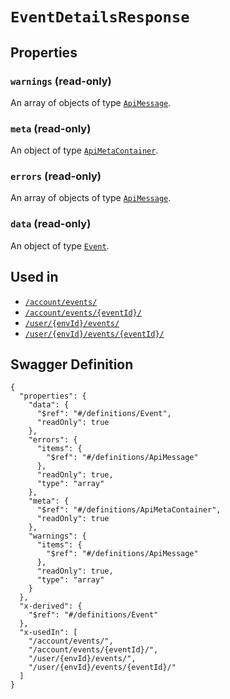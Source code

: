 # `EventDetailsResponse` #







## Properties ##

### `warnings` (read-only) ###




An array of 
objects of type [`ApiMessage`](./../definitions/ApiMessage.mkd).


### `meta` (read-only) ###




An object of type [`ApiMetaContainer`](./../definitions/ApiMetaContainer.mkd).



### `errors` (read-only) ###




An array of 
objects of type [`ApiMessage`](./../definitions/ApiMessage.mkd).


### `data` (read-only) ###




An object of type [`Event`](./../definitions/Event.mkd).





## Used in ##

  + [`/account/events/`](./../rest/api/v1beta0/account/events/)
  + [`/account/events/{eventId}/`](./../rest/api/v1beta0/account/events/{eventId}/)
  + [`/user/{envId}/events/`](./../rest/api/v1beta0/user/{envId}/events/)
  + [`/user/{envId}/events/{eventId}/`](./../rest/api/v1beta0/user/{envId}/events/{eventId}/)

## Swagger Definition ##

    {
      "properties": {
        "data": {
          "$ref": "#/definitions/Event", 
          "readOnly": true
        }, 
        "errors": {
          "items": {
            "$ref": "#/definitions/ApiMessage"
          }, 
          "readOnly": true, 
          "type": "array"
        }, 
        "meta": {
          "$ref": "#/definitions/ApiMetaContainer", 
          "readOnly": true
        }, 
        "warnings": {
          "items": {
            "$ref": "#/definitions/ApiMessage"
          }, 
          "readOnly": true, 
          "type": "array"
        }
      }, 
      "x-derived": {
        "$ref": "#/definitions/Event"
      }, 
      "x-usedIn": [
        "/account/events/", 
        "/account/events/{eventId}/", 
        "/user/{envId}/events/", 
        "/user/{envId}/events/{eventId}/"
      ]
    }
